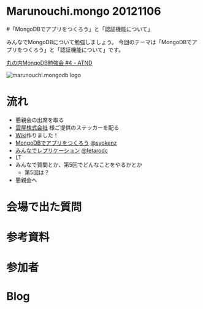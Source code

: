 Marunouchi.mongo 20121106
=================
#「MongoDBでアプリをつくろう」と「認証機能について」

みんなでMongoDBについて勉強しましょう。
今回のテーマは「MongoDBでアプリをつくろう」と「認証機能について」です。

[丸の内MongoDB勉強会 #4 - ATND](http://atnd.org/events/xxxx)

![marunouchi.mongodb logo](http://www.fedc.biz/~fujisaki/img/mongodb_logo.png)


# 流れ
* 懇親会の出席を取る
* [雲屋株式会社](http://kumoya.com/) 様ご提供のステッカーを配る
* [Wiki](https://github.com/syokenz/marunouchi-mongodb/wiki)作りました！
* [MongoDBでアプリをつくろう](https://github.com/syokenz/marunouchi-mongodb/tree/master/20121106/syokenz) [@syokenz](http://twitter.com/syokenz)
* [みんなでレプリケーション](https://github.com/syokenz/marunouchi-mongodb/tree/master/20121106/fetarodc) [@fetarodc](http://twitter.com/fetarodc)
* LT
* みんなで質問とか、第5回でどんなことをやるかとか
  * 第5回は？
* 懇親会へ

# 会場で出た質問


# 参考資料


# 参加者


# Blog

